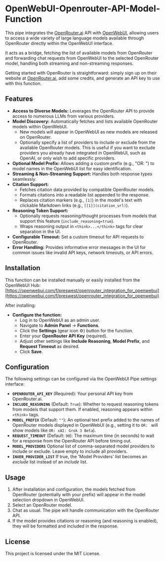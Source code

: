 # OpenWebUI-Openrouter-API-Model-Function

This pipe integrates the [OpenRouter.ai](https://openrouter.ai/) API with [OpenWebUI](https://openwebui.com/), allowing users to access a wide variety of large language models available through OpenRouter directly within the OpenWebUI interface.

It acts as a bridge, fetching the list of available models from OpenRouter and forwarding chat requests from OpenWebUI to the selected OpenRouter model, handling both streaming and non-streaming responses.

Getting started with OpenRouter is straightforward: simply sign up on their website at [OpenRouter.ai](https://openrouter.ai/), add some credits, and generate an API key to use with this function.

## Features

* **Access to Diverse Models:** Leverages the OpenRouter API to provide access to numerous LLMs from various providers.
* **Model Discovery:** Automatically fetches and lists available OpenRouter models within OpenWebUI. 
    * New models will appear in OpenWebUI as new models are released on OpenRouter.
    * Optionally specify a list of providers to include or exclude from the available OpenRouter models. This is useful if you want to exclude providers you already have integrated in OpenWebUI, such as OpenAI, or only wish to add specific providers.
* **Optional Model Prefix:** Allows adding a custom prefix (e.g., "OR: ") to model names in the OpenWebUI list for easy identification.
* **Streaming & Non-Streaming Support:** Handles both response types seamlessly.
* **Citation Support:**
    * Fetches citation data provided by compatible OpenRouter models.
    * Formats citations into a readable list appended to the response.
    * Replaces citation markers (e.g., `[1]`) in the model's text with clickable Markdown links (e.g., `[[1]](citation_url)`).
* **Reasoning Token Support:**
    * Optionally requests reasoning/thought processes from models that support this feature (`include_reasoning=true`).
    * Wraps reasoning output in `<think>...</think>` tags for clear separation in the UI.
* **Configurable Timeout:** Set a custom timeout for API requests to OpenRouter.
* **Error Handling:** Provides informative error messages in the UI for common issues like invalid API keys, network timeouts, or API errors.

## Installation

This function can be installed manually or easily installed from the OpenWebUI Hub:
[https://openwebui.com/f/preswest/openrouter_integration_for_openwebui](https://openwebui.com/f/preswest/openrouter_integration_for_openwebui)

After installing:

* **Configure the function:**
    * Log in to OpenWebUI as an admin user.
    * Navigate to **Admin Panel** -> **Functions**.
    * Click the **Settings** (gear icon ⚙️) button for the function.
    * Enter your **OpenRouter API Key** (required).
    * Adjust other settings like **Include Reasoning**, **Model Prefix**, and **Request Timeout** as desired.
    * Click **Save**.

## Configuration

The following settings can be configured via the OpenWebUI Pipe settings interface:

* **`OPENROUTER_API_KEY`** (Required): Your personal API key from OpenRouter.ai.
* **`INCLUDE_REASONING`** (Default: `True`): Whether to request reasoning tokens from models that support them. If enabled, reasoning appears within `<think>` tags.
* **`MODEL_PREFIX`** (Default: `""`): An optional text prefix added to the names of OpenRouter models displayed in OpenWebUI (e.g., setting it to `OR: ` will show models like `OR: xAI: Grok 3 Beta`).
* **`REQUEST_TIMEOUT`** (Default: `90`): The maximum time (in seconds) to wait for a response from the OpenRouter API before timing out.
* **`MODEL_PROVIDERS`** Optional list of comma-separated model providers to include or exclude. Leave empty to include all providers.
* **`INVER_PROVIDER_LIST`** If true, the 'Model Providers' list becomes an *exclude* list instead of an *include* list.

## Usage

1.  After installation and configuration, the models fetched from OpenRouter (potentially with your prefix) will appear in the model selection dropdown in OpenWebUI.
2.  Select an OpenRouter model.
3.  Chat as usual. The pipe will handle communication with the OpenRouter API.
4.  If the model provides citations or reasoning (and reasoning is enabled), they will be formatted and included in the response.

## License

This project is licensed under the MIT License.
